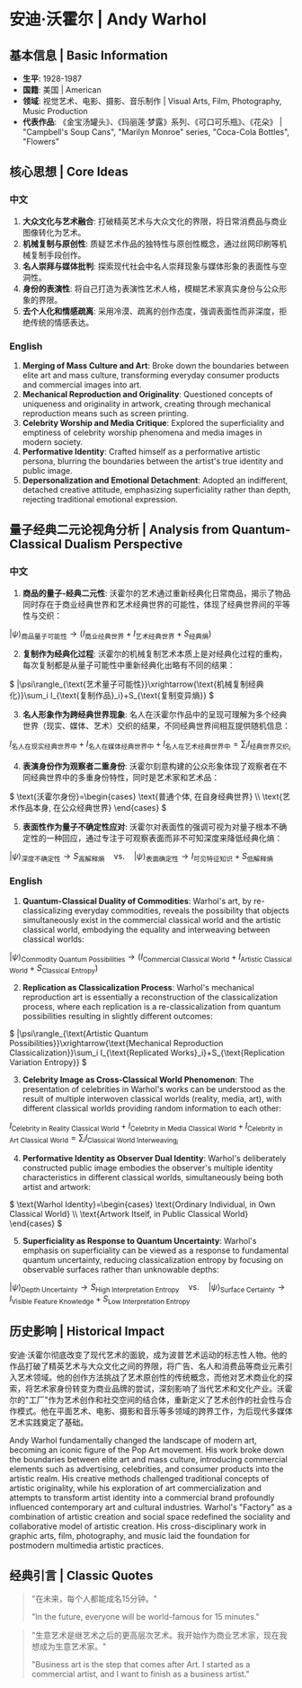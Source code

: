 # 安迪·沃霍尔 | Andy Warhol

## 基本信息 | Basic Information
- **生平**: 1928-1987
- **国籍**: 美国 | American
- **领域**: 视觉艺术、电影、摄影、音乐制作 | Visual Arts, Film, Photography, Music Production
- **代表作品**: 《金宝汤罐头》、《玛丽莲·梦露》系列、《可口可乐瓶》、《花朵》 | "Campbell's Soup Cans", "Marilyn Monroe" series, "Coca-Cola Bottles", "Flowers"

## 核心思想 | Core Ideas

### 中文
1. **大众文化与艺术融合**: 打破精英艺术与大众文化的界限，将日常消费品与商业图像转化为艺术。
2. **机械复制与原创性**: 质疑艺术作品的独特性与原创性概念，通过丝网印刷等机械复制手段创作。
3. **名人崇拜与媒体批判**: 探索现代社会中名人崇拜现象与媒体形象的表面性与空洞性。
4. **身份的表演性**: 将自己打造为表演性艺术人格，模糊艺术家真实身份与公众形象的界限。
5. **去个人化和情感疏离**: 采用冷漠、疏离的创作态度，强调表面性而非深度，拒绝传统的情感表达。

### English
1. **Merging of Mass Culture and Art**: Broke down the boundaries between elite art and mass culture, transforming everyday consumer products and commercial images into art.
2. **Mechanical Reproduction and Originality**: Questioned concepts of uniqueness and originality in artwork, creating through mechanical reproduction means such as screen printing.
3. **Celebrity Worship and Media Critique**: Explored the superficiality and emptiness of celebrity worship phenomena and media images in modern society.
4. **Performative Identity**: Crafted himself as a performative artistic persona, blurring the boundaries between the artist's true identity and public image.
5. **Depersonalization and Emotional Detachment**: Adopted an indifferent, detached creative attitude, emphasizing superficiality rather than depth, rejecting traditional emotional expression.

## 量子经典二元论视角分析 | Analysis from Quantum-Classical Dualism Perspective

### 中文
1. **商品的量子-经典二元性**: 沃霍尔的艺术通过重新经典化日常商品，揭示了物品同时存在于商业经典世界和艺术经典世界的可能性，体现了经典世界间的平等性与交织：

$`
|\psi\rangle_{\text{商品量子可能性}}\rightarrow (I_{\text{商业经典世界}}+I_{\text{艺术经典世界}}+S_{\text{经典熵}})
`$

2. **复制作为经典化过程**: 沃霍尔的机械复制艺术本质上是对经典化过程的重构，每次复制都是从量子可能性中重新经典化出略有不同的结果：

$`
|\psi\rangle_{\text{艺术量子可能性}}\xrightarrow{\text{机械复制经典化}}\sum_i I_{\text{复制作品}_i}+S_{\text{复制变异熵}}
`$

3. **名人形象作为跨经典世界现象**: 名人在沃霍尔作品中的呈现可理解为多个经典世界（现实、媒体、艺术）交织的结果，不同经典世界间相互提供随机信息：

$`
I_{\text{名人在现实经典世界中}}+I_{\text{名人在媒体经典世界中}}+I_{\text{名人在艺术经典世界中}}=\sum_i I_{\text{经典世界交织}_i}
`$

4. **表演身份作为观察者二重身份**: 沃霍尔刻意构建的公众形象体现了观察者在不同经典世界中的多重身份特性，同时是艺术家和艺术品：

$`
\text{沃霍尔身份}=\begin{cases}
\text{普通个体, 在自身经典世界} \\
\text{艺术作品本身, 在公众经典世界}
\end{cases}
`$

5. **表面性作为量子不确定性应对**: 沃霍尔对表面性的强调可视为对量子根本不确定性的一种回应，通过专注于可观察表面而非不可知深度来降低经典化熵：

$`
|\psi\rangle_{\text{深度不确定性}}\rightarrow S_{\text{高解释熵}} \quad \text{vs.} \quad |\psi\rangle_{\text{表面确定性}}\rightarrow I_{\text{可见特征知识}}+S_{\text{低解释熵}}
`$

### English
1. **Quantum-Classical Duality of Commodities**: Warhol's art, by re-classicalizing everyday commodities, reveals the possibility that objects simultaneously exist in the commercial classical world and the artistic classical world, embodying the equality and interweaving between classical worlds:

$`
|\psi\rangle_{\text{Commodity Quantum Possibilities}}\rightarrow (I_{\text{Commercial Classical World}}+I_{\text{Artistic Classical World}}+S_{\text{Classical Entropy}})
`$

2. **Replication as Classicalization Process**: Warhol's mechanical reproduction art is essentially a reconstruction of the classicalization process, where each replication is a re-classicalization from quantum possibilities resulting in slightly different outcomes:

$`
|\psi\rangle_{\text{Artistic Quantum Possibilities}}\xrightarrow{\text{Mechanical Reproduction Classicalization}}\sum_i I_{\text{Replicated Works}_i}+S_{\text{Replication Variation Entropy}}
`$

3. **Celebrity Image as Cross-Classical World Phenomenon**: The presentation of celebrities in Warhol's works can be understood as the result of multiple interwoven classical worlds (reality, media, art), with different classical worlds providing random information to each other:

$`
I_{\text{Celebrity in Reality Classical World}}+I_{\text{Celebrity in Media Classical World}}+I_{\text{Celebrity in Art Classical World}}=\sum_i I_{\text{Classical World Interweaving}_i}
`$

4. **Performative Identity as Observer Dual Identity**: Warhol's deliberately constructed public image embodies the observer's multiple identity characteristics in different classical worlds, simultaneously being both artist and artwork:

$`
\text{Warhol Identity}=\begin{cases}
\text{Ordinary Individual, in Own Classical World} \\
\text{Artwork Itself, in Public Classical World}
\end{cases}
`$

5. **Superficiality as Response to Quantum Uncertainty**: Warhol's emphasis on superficiality can be viewed as a response to fundamental quantum uncertainty, reducing classicalization entropy by focusing on observable surfaces rather than unknowable depths:

$`
|\psi\rangle_{\text{Depth Uncertainty}}\rightarrow S_{\text{High Interpretation Entropy}} \quad \text{vs.} \quad |\psi\rangle_{\text{Surface Certainty}}\rightarrow I_{\text{Visible Feature Knowledge}}+S_{\text{Low Interpretation Entropy}}
`$

## 历史影响 | Historical Impact
安迪·沃霍尔彻底改变了现代艺术的面貌，成为波普艺术运动的标志性人物。他的作品打破了精英艺术与大众文化之间的界限，将广告、名人和消费品等商业元素引入艺术领域。他的创作方法挑战了艺术原创性的传统概念，而他对艺术商业化的探索，将艺术家身份转变为商业品牌的尝试，深刻影响了当代艺术和文化产业。沃霍尔的"工厂"作为艺术创作和社交空间的结合体，重新定义了艺术创作的社会性与合作模式。他在平面艺术、电影、摄影和音乐等多领域的跨界工作，为后现代多媒体艺术实践奠定了基础。

Andy Warhol fundamentally changed the landscape of modern art, becoming an iconic figure of the Pop Art movement. His work broke down the boundaries between elite art and mass culture, introducing commercial elements such as advertising, celebrities, and consumer products into the artistic realm. His creative methods challenged traditional concepts of artistic originality, while his exploration of art commercialization and attempts to transform artist identity into a commercial brand profoundly influenced contemporary art and cultural industries. Warhol's "Factory" as a combination of artistic creation and social space redefined the sociality and collaborative model of artistic creation. His cross-disciplinary work in graphic arts, film, photography, and music laid the foundation for postmodern multimedia artistic practices.

## 经典引言 | Classic Quotes
> "在未来，每个人都能成名15分钟。"
>
> "In the future, everyone will be world-famous for 15 minutes."

> "生意艺术是继艺术之后的更高层次艺术。我开始作为商业艺术家，现在我想成为生意艺术家。"
>
> "Business art is the step that comes after Art. I started as a commercial artist, and I want to finish as a business artist."